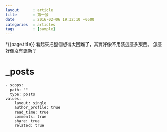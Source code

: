 ```yaml
---
layout      : article  
title       : 第一發 
date        : 2016-02-06 19:32:10 -0500 
categories  : articles  
tags        : [sample]
---
```

*{{page.title}}
看起來把整個想得太困難了，其實好像不用裝這麼多東西。
怎麼好像沒有更新？
# _posts
    - scops:
      path: ""
      type: posts
    values:
        layout: single
        author_profile: true
        read_time: true
        comments: true
        share: true
        related: true
